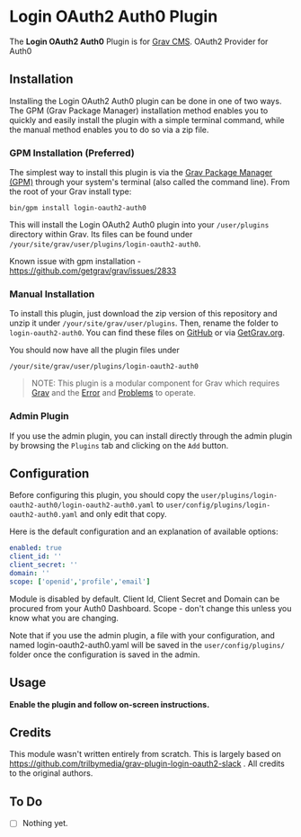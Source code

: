 # Login OAuth2 Auth0 Plugin

The **Login OAuth2 Auth0** Plugin is for [Grav CMS](http://github.com/getgrav/grav). OAuth2 Provider for Auth0

## Installation

Installing the Login OAuth2 Auth0 plugin can be done in one of two ways. The GPM (Grav Package Manager) installation method enables you to quickly and easily install the plugin with a simple terminal command, while the manual method enables you to do so via a zip file.

### GPM Installation (Preferred)

The simplest way to install this plugin is via the [Grav Package Manager (GPM)](http://learn.getgrav.org/advanced/grav-gpm) through your system's terminal (also called the command line).  From the root of your Grav install type:

    bin/gpm install login-oauth2-auth0

This will install the Login OAuth2 Auth0 plugin into your `/user/plugins` directory within Grav. Its files can be found under `/your/site/grav/user/plugins/login-oauth2-auth0`.

Known issue with gpm installation - https://github.com/getgrav/grav/issues/2833

### Manual Installation

To install this plugin, just download the zip version of this repository and unzip it under `/your/site/grav/user/plugins`. Then, rename the folder to `login-oauth2-auth0`. You can find these files on [GitHub](https://github.com/trilbymedia/grav-plugin-login-oauth2-auth0) or via [GetGrav.org](http://getgrav.org/downloads/plugins#extras).

You should now have all the plugin files under

    /your/site/grav/user/plugins/login-oauth2-auth0
	
> NOTE: This plugin is a modular component for Grav which requires [Grav](http://github.com/getgrav/grav) and the [Error](https://github.com/getgrav/grav-plugin-error) and [Problems](https://github.com/getgrav/grav-plugin-problems) to operate.

### Admin Plugin

If you use the admin plugin, you can install directly through the admin plugin by browsing the `Plugins` tab and clicking on the `Add` button.

## Configuration

Before configuring this plugin, you should copy the `user/plugins/login-oauth2-auth0/login-oauth2-auth0.yaml` to `user/config/plugins/login-oauth2-auth0.yaml` and only edit that copy.

Here is the default configuration and an explanation of available options:

```yaml
enabled: true
client_id: ''
client_secret: ''
domain: ''
scope: ['openid','profile','email']
```
Module is disabled by default. Client Id, Client Secret and Domain can be procured from your Auth0 Dashboard. Scope - don't change this unless you know what you are changing.

Note that if you use the admin plugin, a file with your configuration, and named login-oauth2-auth0.yaml will be saved in the `user/config/plugins/` folder once the configuration is saved in the admin.

## Usage

**Enable the plugin and follow on-screen instructions.**

## Credits
This module wasn't written entirely from scratch. This is largely based on https://github.com/trilbymedia/grav-plugin-login-oauth2-slack . All credits to the original authors.

## To Do

- [ ] Nothing yet.

